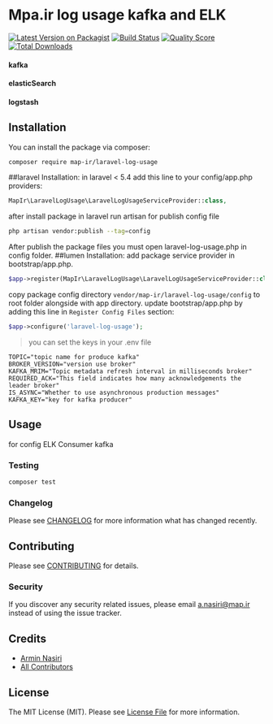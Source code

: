 # Mpa.ir log usage kafka and ELK

[![Latest Version on Packagist](https://img.shields.io/packagist/v/map-ir/laravel-log-usage.svg?style=flat-square)](https://packagist.org/packages/map-ir/laravel-log-usage)
[![Build Status](https://img.shields.io/travis/map-ir/laravel-log-usage/master.svg?style=flat-square)](https://travis-ci.org/map-ir/laravel-log-usage)
[![Quality Score](https://img.shields.io/scrutinizer/g/map-ir/laravel-log-usage.svg?style=flat-square)](https://scrutinizer-ci.com/g/map-ir/laravel-log-usage)
[![Total Downloads](https://img.shields.io/packagist/dt/map-ir/laravel-log-usage.svg?style=flat-square)](https://packagist.org/packages/map-ir/laravel-log-usage)

#### kafka
#### elasticSearch
#### logstash
## Installation

You can install the package via composer:

```bash
composer require map-ir/laravel-log-usage
```
##laravel Installation:
in laravel < 5.4
add this line to your config/app.php providers:
``` php
MapIr\LaravelLogUsage\LaravelLogUsageServiceProvider::class,
```
 after install package in laravel run artisan for publish config file 
```bash
php artisan vendor:publish --tag=config
```
After publish the package files you must open laravel-log-usage.php in config folder.
##lumen Installation:
add package service provider in bootstrap/app.php.
``` php
$app->register(MapIr\LaravelLogUsage\LaravelLogUsageServiceProvider::class);
```
copy package config directory `vendor/map-ir/laravel-log-usage/config` to root folder alongside with app directory.
update bootstrap/app.php by adding this line in `Register Config Files` section:
``` php
$app->configure('laravel-log-usage');
```
> you can set the keys in your .env file
``` dotenv
TOPIC="topic name for produce kafka"
BROKER_VERSION="version use broker"
KAFKA_MRIM="Topic metadata refresh interval in milliseconds broker"
REQUIRED_ACK="This field indicates how many acknowledgements the leader broker"
IS_ASYNC="Whether to use asynchronous production messages"
KAFKA_KEY="key for kafka producer"
```
## Usage
 for config ELK Consumer kafka 
### Testing

``` bash
composer test
```

### Changelog

Please see [CHANGELOG](CHANGELOG.md) for more information what has changed recently.

## Contributing

Please see [CONTRIBUTING](CONTRIBUTING.md) for details.

### Security

If you discover any security related issues, please email a.nasiri@map.ir instead of using the issue tracker.

## Credits

- [Armin Nasiri](https://github.com/map-ir)
- [All Contributors](../../contributors)

## License

The MIT License (MIT). Please see [License File](LICENSE.md) for more information.


